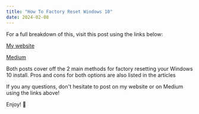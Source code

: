 ```yaml
---
title: "How To Factory Reset Windows 10"
date: 2024-02-08
---
```


For a full breakdown of this, visit this post using the links below:

[My website](https://mharwood.uk/how-to-factory-reset-windows-10/)

[Medium](https://medium.com/@it-delinquent/how-to-factory-reset-windows-10-ae72113d2329)

Both posts cover off the 2 main methods for factory resetting your Windows 10 install. Pros and cons for both options are also listed in the articles

If you any questions, don't hesitate to post on my website or on Medium using the links above!

Enjoy! 🎉
